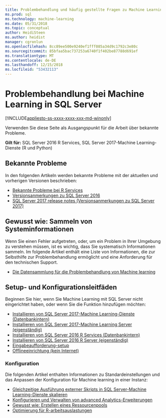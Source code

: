 ```yaml
---
title: Problembehandlung und häufig gestellte Fragen zu Machine Learning – SQL Server Machine Learning Services
ms.prod: sql
ms.technology: machine-learning
ms.date: 05/31/2018
ms.topic: conceptual
author: HeidiSteen
ms.author: heidist
manager: cgronlun
ms.openlocfilehash: 8cc89ee500e9240ef1fff085a34d9c1792c3e80c
ms.sourcegitcommit: 85bfaa5bac737253a6740f1f402be87788d691ef
ms.translationtype: MT
ms.contentlocale: de-DE
ms.lasthandoff: 12/15/2018
ms.locfileid: "53432113"
---
```

# <a name="troubleshoot-machine-learning-in-sql-server"></a>Problembehandlung bei Machine Learning in SQL Server
[!INCLUDE[appliesto-ss-xxxx-xxxx-xxx-md-winonly](../includes/appliesto-ss-xxxx-xxxx-xxx-md-winonly.md)]

Verwenden Sie diese Seite als Ausgangspunkt für die Arbeit über bekannte Probleme.

**Gilt für:** SQL Server 2016 R Services, SQL Server 2017-Machine Learning-Dienste (R und Python)

## <a name="known-issues"></a>Bekannte Probleme

In den folgenden Artikeln werden bekannte Probleme mit der aktuellen und vorherigen Versionen beschrieben:

+ [Bekannte Probleme bei R Services](../advanced-analytics/known-issues-for-sql-server-machine-learning-services.md)
+ [Versionsanmerkungen zu SQL Server 2016](../sql-server/sql-server-2016-release-notes.md)
+ [SQL Server 2017 release notes (Versionsanmerkungen zu SQL Server 2017)](../sql-server/sql-server-2017-release-notes.md)

## <a name="how-to-gather-system-information"></a>Gewusst wie: Sammeln von Systeminformationen

Wenn Sie einen Fehler aufgetreten, oder, um ein Problem in Ihrer Umgebung zu verstehen müssen, ist es wichtig, dass Sie systematisch Informationen sammeln. Im folgende Artikel enthält eine Liste von Informationen, die zur Selbsthilfe zur Problembehandlung ermöglicht und eine Anforderung für den technischen Support.

+ [Die Datensammlung für die Problembehandlung von Machine learning](data-collection-ml-troubleshooting-process.md)

## <a name="setup-and-configuration-guides"></a>Setup- und Konfigurationsleitfäden

Beginnen Sie hier, wenn Sie Machine Learning mit SQL Server nicht eingerichtet haben, oder wenn Sie die Funktion hinzufügen möchten:

+ [Installieren von SQL Server 2017-Machine Learning-Dienste (Datenbankintern)](install/sql-machine-learning-services-windows-install.md)
+ [Installieren von SQL Server 2017-Machine Learning Server (eigenständig)](install/sql-machine-learning-standalone-windows-install.md)
+ [Installieren von SQL Server 2016 R Services (Datenbankintern)](install/sql-r-services-windows-install.md)
+ [Installieren von SQL Server 2016 R Server (eigenständig)](install/sql-r-standalone-windows-install.md)
+ [Eingabeaufforderung-setup](install/sql-ml-component-commandline-install.md)
+ [Offlineeinrichtung (kein Internet)](install/sql-ml-component-install-without-internet-access.md)

### <a name="configuration"></a>Konfiguration

Die folgenden Artikel enthalten Informationen zu Standardeinstellungen und das Anpassen der Konfiguration für Machine learning in einer Instanz:

+ [Gleichzeitige Ausführung externer Skripts in SQL Server-Machine Learning-Dienste skalieren](administration/modify-user-account-pool.md)   
+ [Konfigurieren und Verwalten von advanced Analytics-Erweiterungen](r/configure-and-manage-advanced-analytics-extensions.md)  
+ [Gewusst wie: Erstellen eines Ressourcenpools](r/how-to-create-a-resource-pool-for-r.md)
+ [Optimierung für R-arbeitsauslastungen](r/operationalizing-your-r-code.md)
